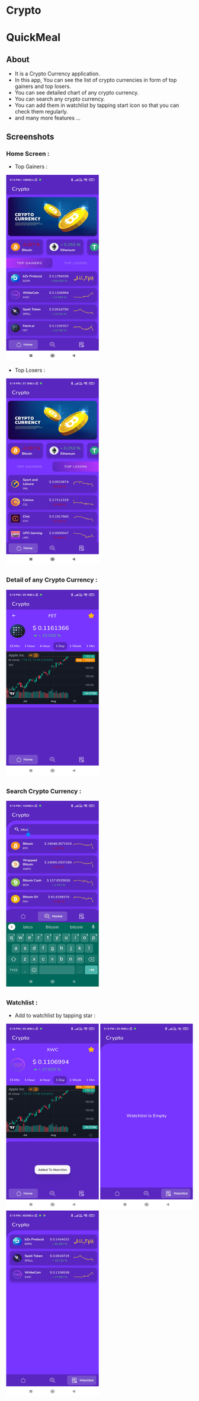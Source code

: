 # Crypto
# QuickMeal

## About
* It is a Crypto Currency application.
* In this app, You can see the list of crypto currencies in form of top gainers and top losers.
* You can see detailed chart of any crypto currency.
* You can search any crypto currency.
* You can add them in watchlist by tapping start icon so that you can check them regularly.
* and many more features ...

## Screenshots

### Home Screen :

* Top Gainers :
<img src="https://github.com/Chander-Shekhar-18/Crypto/blob/master/images/Screenshot_2022-08-16-17-14-28-754_com.oliver.crypto.jpg" width ="250px" height ="500px">

* Top Losers :
<img src="https://github.com/Chander-Shekhar-18/Crypto/blob/master/images/Screenshot_2022-08-16-17-14-32-629_com.oliver.crypto.jpg" width ="250px" height ="500px">

##

### Detail of any Crypto Currency : 
<img src="https://github.com/Chander-Shekhar-18/Crypto/blob/master/images/Screenshot_2022-08-16-17-15-41-571_com.oliver.crypto.jpg" width ="250px" height ="500px">

##

### Search Crypto Currency :
<img src="https://github.com/Chander-Shekhar-18/Crypto/blob/master/images/Screenshot_2022-08-16-17-14-57-340_com.oliver.crypto.jpg" width ="250px" height ="500px">

##

### Watchlist :

* Add to watchlist by tapping star : 
<img src="https://github.com/Chander-Shekhar-18/Crypto/blob/master/images/Screenshot_2022-08-16-17-15-10-170_com.oliver.crypto.jpg" width ="250px" height ="500px">

<img src="https://github.com/Chander-Shekhar-18/Crypto/blob/master/images/Screenshot_2022-08-16-17-15-02-435_com.oliver.crypto.jpg" width ="250px" height ="500px">
<img src="https://github.com/Chander-Shekhar-18/Crypto/blob/master/images/Screenshot_2022-08-16-17-15-30-793_com.oliver.crypto.jpg" width ="250px" height ="500px">

##
